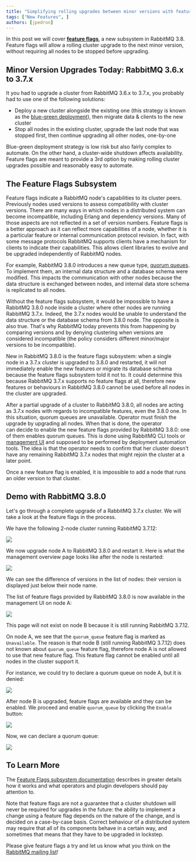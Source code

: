 ```yaml
---
title: "Simplifying rolling upgrades between minor versions with feature flags"
tags: ["New Features", ]
authors: [jpedron]
---
```


In this post we will cover **[feature flags](https://next.rabbitmq.com/feature-flags.html)**, a new subsystem in RabbitMQ 3.8. Feature flags will allow a rolling cluster upgrade to the next minor version, without requiring all nodes to be stopped before upgrading.

<!-- truncate -->

## Minor Version Upgrades Today: RabbitMQ 3.6.x to 3.7.x

It you had to upgrade a cluster from RabbitMQ 3.6.x to 3.7.x, you probably had to use one of the following solutions:

* Deploy a new cluster alongside the existing one (this strategy is known as the [blue-green deployment](http://www.rabbitmq.com/blue-green-upgrade.html)), then migrate data & clients to the new cluster
* Stop all nodes in the existing cluster, upgrade the last node that was stopped first, then continue upgrading all other nodes, one-by-one

Blue-green deployment strategy is low risk but also fairly complex to automate. On the other hand, a cluster-wide shutdown affects availability. Feature flags are meant to provide a 3rd option by making rolling cluster upgrades possible and reasonably easy to automate.

## The Feature Flags Subsystem

Feature flags indicate a RabbitMQ node's capabilities to its cluster peers. Previously nodes used versions to assess compatibility with cluster versions. There are many ways in which nodes in a distributed system can become incompatible, including Erlang and dependency versions. Many of those aspects are not reflected in a set of version numbers. Feature flags is a better approach as it can reflect more capabilities of a node, whether it is a particular feature or internal communication protocol revision. In fact, with some message protocols RabbitMQ supports clients have a mechanism for clients to indicate their capabilities. This allows client libraries to evolve and be upgraded independently of RabbitMQ nodes.

For example, RabbitMQ 3.8.0 introduces a new queue type, [quorum queues](https://next.rabbitmq.com/quorum-queues.html). To implement them, an internal data structure and a database schema were modified. This impacts the communication with other nodes because the data structure is exchanged between nodes, and internal data store schema is replicated to all nodes.

Without the feature flags subsystem, it would be impossible to have a RabbitMQ 3.8.0 node inside a cluster where other nodes are running RabbitMQ 3.7.x. Indeed, the 3.7.x nodes would be unable to understand the data structure or the database schema from 3.8.0 node. The opposite is also true. That's why RabbitMQ today prevents this from happening by comparing versions and by denying clustering when versions are considered incompatible (the policy considers different minor/major versions to be incompatible).

New in RabbitMQ 3.8.0 is the feature flags subsystem: when a single node in a 3.7.x cluster is upgraded to 3.8.0 and restarted, it will not immediately enable the new features or migrate its database schema because the feature flags subsystem told it not to. It could determine this because RabbitMQ 3.7.x supports no feature flags at all, therefore new features or behaviours in RabbitMQ 3.8.0 cannot be used before all nodes in the cluster are upgraded.

After a partial upgrade of a cluster to RabbitMQ 3.8.0, all nodes are acting as 3.7.x nodes with regards to incompatible features, even the 3.8.0 one. In this situation, quorum queues are unavailable. Operator must finish the upgrade by upgrading all nodes. When that is done, the operator can decide to enable the new feature flags provided by RabbitMQ 3.8.0: one of them enables quorum queues. This is done using RabbitMQ CLI tools or [management UI](https://www.rabbitmq.com/management.html) and supposed to be performed by deployment automation tools. The idea is that the operator needs to confirm that her cluster doesn't have any remaining RabbitMQ 3.7.x nodes that might rejoin the cluster at a later point.

Once a new feature flag is enabled, it is impossible to add a node that runs an older version to that cluster.

## Demo with RabbitMQ 3.8.0

Let's go through a complete upgrade of a RabbitMQ 3.7.x cluster. We will take a look at the feature flags in the process.

We have the following 2-node cluster running RabbitMQ 3.7.12:

![](01-list-of-nodes-on-node-A-running-3.7.x.png)

We now upgrade node A to RabbitMQ 3.8.0 and restart it. Here is what the management overview page looks like after the node is restarted:

![](02-list-of-nodes-on-node-A-running-3.8.x.png)

We can see the difference of versions in the list of nodes: their version is displayed just below their node name.

The list of feature flags provided by RabbitMQ 3.8.0 is now available in the management UI on node A:

![](03-list-of-feature-flags-on-node-A-running-3.8.x.png)

This page will not exist on node B because it is still running RabbitMQ 3.7.12.

On node A, we see that the `quorum_queue` feature flag is marked as `Unavailable`. The reason is that node B (still running RabbitMQ 3.7.12) does not known about `quorum_queue` feature flag, therefore node A is not allowed to use that new feature flag. This feature flag cannot be enabled until all nodes in the cluster support it.

For instance, we could try to declare a quorum queue on node A, but it is denied:

![](04-quorum-queue-declare-denied-on-node-A-running-3.8.x.png)

After node B is upgraded, feature flags are available and they can be enabled. We proceed and enable `quorum_queue` by clicking the `Enable` button:

![](05-quorum_queue-feature-flag-enabled-on-node-B-running-3.8.x.png)

Now, we can declare a quorum queue:

![](06-quorum-queue-declare-accepted-on-node-A-running-3.8.x.png)

## To Learn More

The [Feature Flags subsystem documentation](https://next.rabbitmq.com/feature-flags.html) describes in greater details how it works and what operators and plugin developers should pay attention to.

Note that feature flags are not a guarantee that a cluster shutdown will never be required for upgrades in the future: the ability to implement a change using a feature flag depends on the nature of the change, and is decided on a case-by-case basis. Correct behaviour of a distributed system may require that all of its components behave in a certain way, and sometimes that means that they have to be upgraded in lockstep.

Please give feature flags a try and let us know what you think on the [RabbitMQ mailing list](https://groups.google.com/forum/#!forum/rabbitmq-users)!
